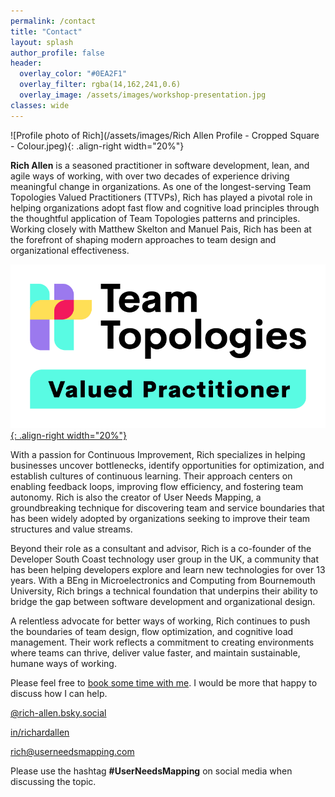 ```yaml
---
permalink: /contact
title: "Contact"
layout: splash
author_profile: false
header: 
  overlay_color: "#0EA2F1"
  overlay_filter: rgba(14,162,241,0.6)
  overlay_image: /assets/images/workshop-presentation.jpg
classes: wide
---
```


![Profile photo of Rich](/assets/images/Rich Allen Profile - Cropped Square - Colour.jpeg){: .align-right width="20%"}

**Rich Allen** is a seasoned practitioner in software development, lean, and agile ways of working, with over two decades of experience driving meaningful change in organizations. As one of the longest-serving Team Topologies Valued Practitioners (TTVPs), Rich has played a pivotal role in helping organizations adopt fast flow and cognitive load principles through the thoughtful application of Team Topologies patterns and principles. Working closely with Matthew Skelton and Manuel Pais, Rich has been at the forefront of shaping modern approaches to team design and organizational effectiveness.

[![Team Topologies Valued Practitioner](/assets/images/teamtopologies-2021-TTVP-colour-blacktext-sm.png){: .align-right width="20%"}](https://teamtopologies.com/all-ttvp/rich-allen-ttvp)

With a passion for Continuous Improvement, Rich specializes in helping businesses uncover bottlenecks, identify opportunities for optimization, and establish cultures of continuous learning. Their approach centers on enabling feedback loops, improving flow efficiency, and fostering team autonomy. Rich is also the creator of User Needs Mapping, a groundbreaking technique for discovering team and service boundaries that has been widely adopted by organizations seeking to improve their team structures and value streams.

Beyond their role as a consultant and advisor, Rich is a co-founder of the Developer South Coast technology user group in the UK, a community that has been helping developers explore and learn new technologies for over 13 years. With a BEng in Microelectronics and Computing from Bournemouth University, Rich brings a technical foundation that underpins their ability to bridge the gap between software development and organizational design.

A relentless advocate for better ways of working, Rich continues to push the boundaries of team design, flow optimization, and cognitive load management. Their work reflects a commitment to creating environments where teams can thrive, deliver value faster, and maintain sustainable, humane ways of working.



Please feel free to [book some time with me](https://app.reclaim.ai/m/richard-allen/high-priority-meeting). I would be more that happy to discuss how I can help.

<i class="fa-brands fa-bluesky" title="Blue Sky"></i>
[@rich-allen.bsky.social](https://bsky.app/profile/rich-allen.bsky.social)

<i class="fa-brands fa-linkedin" title="LinkedIn"></i>
[in/richardallen](https://www.linkedin.com/in/richardallen/)  

<i class="fas fa-envelope" title="Email"></i>
[rich@userneedsmapping.com](mailto:rich@userneedsmapping.com)

Please use the hashtag **#UserNeedsMapping** on social media when discussing the topic.

